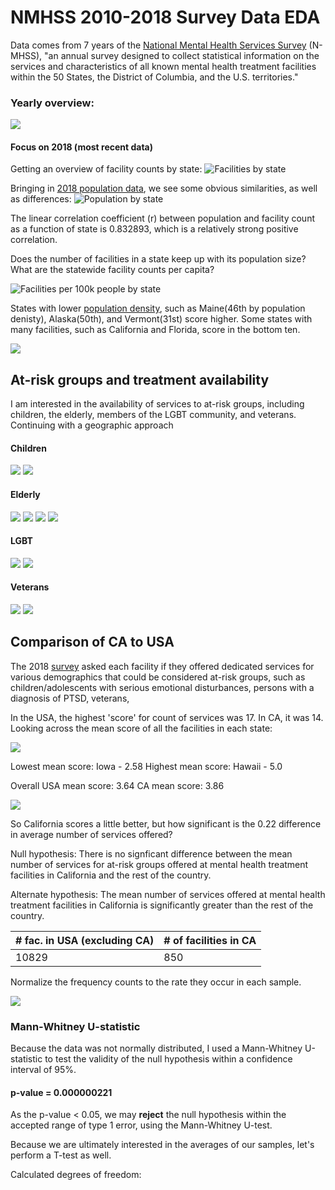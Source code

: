 # NMHSS 2010-2018 Survey Data EDA


Data comes from 7 years of the [National Mental Health Services Survey](https://www.datafiles.samhsa.gov/study-series/national-mental-health-services-survey-n-mhss-nid13521) (N-MHSS), "an annual survey designed to collect statistical information on the services and characteristics of all known mental health treatment facilities within the 50 States, the District of Columbia, and the U.S. territories."


### Yearly overview:

<img src="/images/totalresponses.jpeg">


#### Focus on 2018 (most recent data)

Getting an overview of facility counts by state:
![Facilities by state](/images/facByState.jpeg)

Bringing in [2018 population data](https://www.census.gov/newsroom/press-kits/2018/pop-estimates-national-state.html), we see some obvious similarities, as well as differences:
![Population by state](/images/popByState.jpeg)

The linear correlation coefficient (r) between population and facility count as a function of state is 0.832893,
which is a relatively strong positive correlation.

Does the number of facilities in a state keep up with its population size? What are the statewide facility counts per capita?

![Facilities per 100k people by state](/images/facPerCapitaByState.jpeg)

States with lower [population density](https://en.wikipedia.org/wiki/List_of_states_and_territories_of_the_United_States_by_population_density), such as Maine(46th by population denisty), Alaska(50th), and Vermont(31st) score higher. Some states with many facilities, such as California and Florida, score in the bottom ten.

<img src="/images/topten1.jpeg">



## At-risk groups and treatment availability 

I am interested in the availability of services to at-risk groups, including children, the elderly, members of the LGBT community, and veterans. Continuing with a geographic approach


#### Children

<img src="/images/children_map.jpeg">
<img src="/images/children_states.jpeg">


#### Elderly

<img src="/images/seniors_map.jpeg">
<img src="/images/seniors_states.jpeg">
<img src="/images/alz_d_map.jpeg">
<img src="/images/alz_d_states.jpeg">


#### LGBT

<img src="/images/lgbt_map.jpeg">
<img src="/images/lgbt_states.jpeg">

#### Veterans

<img src="/images/vet_map.jpeg">
<img src="/images/vet_states.jpeg">


## Comparison of CA to USA


The 2018 [survey](https://nbviewer.jupyter.org/github/crunker99/U.S.-Mental-Health-Facilities/blob/master/data/NMHSS2018DS0001infoquestionnairespecs.pdf) asked each facility if they offered dedicated services for various demographics that could be considered at-risk groups, such as children/adolescents with serious emotional disturbances, persons with a diagnosis of PTSD, veterans, 


In the USA, the highest 'score' for count of services was 17. In CA, it was 14.
Looking across the mean score of all the facilities in each state:

<img src="./images/mean_score_map.jpeg">

Lowest mean score: Iowa - 2.58
Highest mean score: Hawaii - 5.0

Overall USA mean score: 3.64
CA mean score: 3.86


<img src="./images/mean_dist.jpeg">

So California scores a little better, but how significant is the 0.22 difference in average number of services offered?

Null hypothesis: There is no signficant difference between the mean number of services for at-risk groups offered at mental health treatment facilities in California and the rest of the country.

Alternate hypothesis: The mean number of services offered at mental health treatment facilities in California is significantly greater than the rest of the country.


|# fac. in USA (excluding CA)|# of facilities in CA|
|---|---|
|10829|850|


Normalize the frequency counts to the rate they occur in each sample.

<img src="/images/prob_dist1.jpeg">

### Mann-Whitney U-statistic
Because the data was not normally distributed, I used a Mann-Whitney U-statistic to test the validity of the null hypothesis within a confidence interval of 95%.

#### p-value = 0.000000221

As the p-value < 0.05, we may <b>reject</b> the null hypothesis within the accepted range of type 1 error, using the Mann-Whitney U-test. 

Because we are ultimately interested in the averages of our samples, let's perform a T-test as well.

Calculated degrees of freedom:

